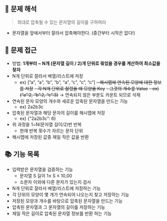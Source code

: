 ## 🧐 문제 해석

> 최대로 압축될 수 있는 문자열의 길이를 구하여라
> 
- 문자열을 앞에서부터 잘라서 압축해야한다. (중간부터 시작은 없다!)

## 🤔 문제 접근

- 방법: **1개부터 ~ N개 (문자열 길이 / 2)개 단위로 묶었을 경우를 계산하여 최소값을 찾자**
- N개 단위로 잘라서 배열/리스트에 저장
    - ex) [”a”, “a”, “b”, “b”, “a”, “c”, “c”, “c”]
~~- 해시맵에 연속된 모양에 대한 정보를 저장~~
    ~~- 각 N개 단위로 잘렸을 때 모양을 Key~~
    ~~- 그것의 개수를 Value~~
    ~~- ex) {”a”:2, “b”:2, “c”:3}~~
    &rarr; 연속되지 않은 부분도 카운트 되므로 삭제
- 연속된 문자 모양의 개수와 새로운 압축된 문자열을 만드는 기능 
    - ex) 2a2b3c
- 압축된 문자열과 해당 문자의 길이를 해시맵에 저장
    - ex) {”2a2b3c”: 6}
- 위 과정을 1~N(문자열 길이/2)번 반복
    - 현재 반복 횟수가 자르는 문자 단위
- 해시맵에 저장된 값중 제일 작은 값을 반환

## 📚 기능 목록

- 입력받은 문자열을 검증하는 기능
    - 문자열 S 길이 1≤ S ≤ 10,00
    - 소문자 이외에 다른 문자가 있는지 검사
- N개 단위로 잘라서 배열/리스트에 저장하는 기능
- 각 단위의 모양이 몇 개가 연속되어 나오는지 찾고 저장하는 기능
- 저장된 모양과 개수를 바탕으로 압축된 문자열을 만드는 기능
- 압축된 문자열과 그 문자열의 길이를 저장하는 기능
- 제일 작은 길이로 압축된 문자열 정보를 반환 하는 기능